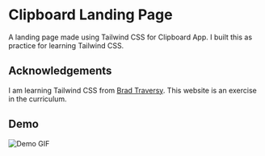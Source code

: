 
# Clipboard Landing Page

A landing page made using Tailwind CSS for Clipboard App. I built this as practice for learning Tailwind CSS. 


## Acknowledgements
I am learning Tailwind CSS from [Brad Traversy](https://www.traversymedia.com/). This website is an exercise in the curriculum.



## Demo

![Demo GIF](https://res.cloudinary.com/di2flcikt/image/upload/v1665072881/hosting/Screen_Recording_2022-10-06_at_09.41.16.60_PM_nhdzec.gif)
